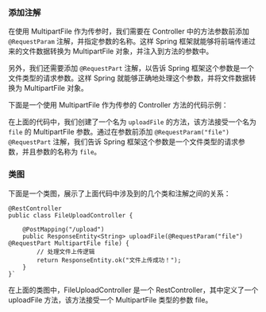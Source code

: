 ### 添加注解

在使用 MultipartFile 作为传参时，我们需要在 Controller 中的方法参数前添加 `@RequestParam` 注解，并指定参数的名称。这样 Spring 框架就能够将前端传递过来的文件数据转换为 MultipartFile 对象，并注入到方法的参数中。

另外，我们还需要添加 `@RequestPart` 注解，以告诉 Spring 框架这个参数是一个文件类型的请求参数。这样 Spring 就能够正确地处理这个参数，并将文件数据转换为 MultipartFile 对象。

下面是一个使用 MultipartFile 作为传参的 Controller 方法的代码示例：

在上面的代码中，我们创建了一个名为 `uploadFile` 的方法，该方法接受一个名为 `file` 的 MultipartFile 参数。通过在参数前添加 `@RequestParam("file") @RequestPart` 注解，我们告诉 Spring 框架这个参数是一个文件类型的请求参数，并且参数的名称为 `file`。

### 类图

下面是一个类图，展示了上面代码中涉及到的几个类和注解之间的关系：

```
@RestController
public class FileUploadController {

    @PostMapping("/upload")
    public ResponseEntity<String> uploadFile(@RequestParam("file") @RequestPart MultipartFile file) {
        // 处理文件上传逻辑
        return ResponseEntity.ok("文件上传成功！");
    }
}`
```

在上面的类图中，FileUploadController 是一个 RestController，其中定义了一个 uploadFile 方法，该方法接受一个 MultipartFile 类型的参数 file。